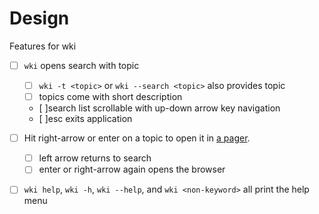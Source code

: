 # Design

Features for wki
- [ ] `wki` opens search with topic
    - [ ] `wki -t <topic>` or `wki --search <topic>` also provides topic
    - [ ] topics come with short description
    - [ ]search list scrollable with up-down arrow key navigation
    - [ ]esc exits application
- [ ] Hit right-arrow or enter on a topic to open it in [a pager](https://github.com/charmbracelet/bubbletea).
    - [ ] left arrow returns to search
    - [ ] enter or right-arrow again opens the browser
- [ ] `wki help`, `wki -h`, `wki --help`, and `wki <non-keyword>` all print the help menu

